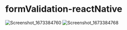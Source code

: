 # formValidation-reactNative

![Screenshot_1673384760](https://user-images.githubusercontent.com/101364762/229260552-6ece43de-8756-480e-9b86-ba3995de578b.png)
![Screenshot_1673384768](https://user-images.githubusercontent.com/101364762/229260555-5fdc79fa-a7c6-4a8a-a107-f679e8f3a7b6.png)
